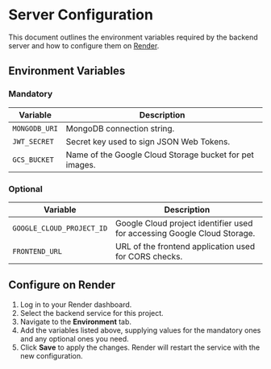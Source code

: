 # Server Configuration

This document outlines the environment variables required by the backend server and how to configure them on [Render](https://render.com).

## Environment Variables

### Mandatory

| Variable | Description |
|----------|-------------|
| `MONGODB_URI` | MongoDB connection string. |
| `JWT_SECRET` | Secret key used to sign JSON Web Tokens. |
| `GCS_BUCKET` | Name of the Google Cloud Storage bucket for pet images. |

### Optional

| Variable | Description |
|----------|-------------|
| `GOOGLE_CLOUD_PROJECT_ID` | Google Cloud project identifier used for accessing Google Cloud Storage. |
| `FRONTEND_URL` | URL of the frontend application used for CORS checks. |

## Configure on Render

1. Log in to your Render dashboard.
2. Select the backend service for this project.
3. Navigate to the **Environment** tab.
4. Add the variables listed above, supplying values for the mandatory ones and any optional ones you need.
5. Click **Save** to apply the changes. Render will restart the service with the new configuration.

